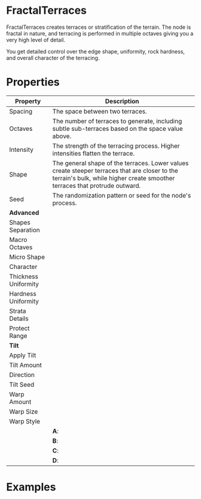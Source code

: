 # FractalTerraces



FractalTerraces creates terraces or stratification of the terrain. The node is fractal in nature, and terracing is performed in multiple octaves giving you a very high level of detail.

You get detailed control over the edge shape, uniformity, rock hardness, and overall character of the terracing.



# Properties


| Property | Description| 
| -------- | -----------|
| Spacing | The space between two terraces. |
| Octaves | The number of terraces to generate, including subtle sub-terraces based on the space value above. |
| Intensity | The strength of the terracing process. Higher intensities flatten the terrace. |
| Shape | The general shape of the terraces. Lower values create steeper terraces that are closer to the terrain's bulk, while higher create smoother terraces that protrude outward. |
| Seed | The randomization pattern or seed for the node's process. |
| **Advanced** |  |
| Shapes Separation |  |
| Macro Octaves |  |
| Micro Shape |  |
| Character |  |
| Thickness Uniformity |  |
| Hardness Uniformity |  |
| Strata Details |  |
| Protect Range |  |
| **Tilt** |  |
| Apply Tilt |  |
| Tilt Amount |  |
| Direction |  |
| Tilt Seed |  |
| Warp Amount |  |
| Warp Size |  |
| Warp Style |  |
| | **A**: <desc> |
| | **B**: <desc> |
| | **C**: <desc> |
| | **D**: <desc> |




# Examples
